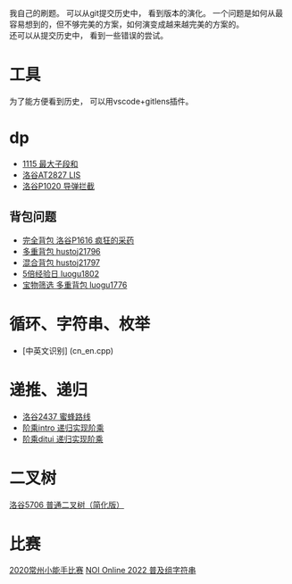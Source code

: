 我自己的刷题。
可以从git提交历史中， 看到版本的演化。 一个问题是如何从最容易想到的，但不够完美的方案，如何演变成越来越完美的方案的。  
还可以从提交历史中， 看到一些错误的尝试。

# 工具
为了能方便看到历史， 可以用vscode+gitlens插件。  


# dp
* [1115 最大子段和](luogu1115.cpp)
* [洛谷AT2827 LIS](luogu_at_2827.cpp)
* [洛谷P1020 导弹拦截](luogu_1020.cpp)

## 背包问题
* [完全背包 洛谷P1616 疯狂的采药](luogu_p1616.cpp)
* [多重背包 hustoj21796](hust_21796.cpp)
* [混合背包 hustoj21797](hust_21797.cpp)
* [5倍经验日 luogu1802](luogu_1802.cpp)
* [宝物筛选 多重背包 luogu1776](luogu_1776.cpp)

# 循环、字符串、枚举
* [中英文识别] (cn_en.cpp)

# 递推、递归
* [洛谷2437 蜜蜂路线](luogu_2437.cpp)
* [阶乘intro 递归实现阶乘](jiecheng_intro.cpp)
* [阶乘ditui 递归实现阶乘](jiecheng_ditui.cpp)

# 二叉树
[洛谷5706 普通二叉树（简化版）](luogu_5706.cpp)

# 比赛
[2020常州小能手比赛](cz_2020/)
[NOI Online 2022 普及组字符串](noi_online_2022_string.cpp)
